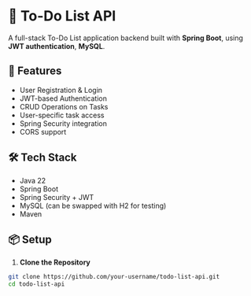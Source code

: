 # 📝 To-Do List API

A full-stack To-Do List application backend built with **Spring Boot**, using **JWT authentication**, **MySQL**.

## 🚀 Features

- User Registration & Login
- JWT-based Authentication
- CRUD Operations on Tasks
- User-specific task access
- Spring Security integration
- CORS support

## 🛠️ Tech Stack

- Java 22
- Spring Boot
- Spring Security + JWT
- MySQL (can be swapped with H2 for testing)
- Maven

## 📦 Setup

1. **Clone the Repository**

```bash
git clone https://github.com/your-username/todo-list-api.git
cd todo-list-api
